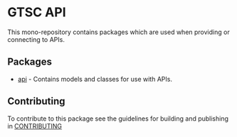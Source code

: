 # GTSC API

This mono-repository contains packages which are used when providing or connecting to APIs.

## Packages

- [api](packages/api-models/README.md) - Contains models and classes for use with APIs.

## Contributing

To contribute to this package see the guidelines for building and publishing in [CONTRIBUTING](./CONTRIBUTING.md)

